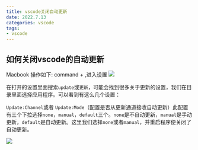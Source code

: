 ```yaml
---
title: vscode关闭自动更新
date: 2022.7.13
categories: vscode
tags:
- vscode
---
```



##  如何关闭vscode的自动更新
Macbook 操作如下:
command + ,进入设置
![](https://s3.bmp.ovh/imgs/2022/07/13/49e98906685a4afb.jpg)

在打开的设置里面搜索`update`或`更新`，可能会找到很多关于更新的设置，我们在目录里面选择应用程序。可以看到有这么几个设置：

`Update:Channel`或者 `Update:Mode`（配置是否从更新通道接收自动更新）此配置有三个下拉选择`none`，`manual`，`default`三个。`none`是不自动更新，`manual`是手动更新，`default`是自动更新。这里我们选择`none`或者`manual`，并重启程序便关闭了自动更新。

![](https://s3.bmp.ovh/imgs/2022/07/13/2bd20561894786c9.jpg)